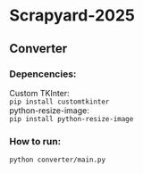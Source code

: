 # Scrapyard-2025
## Converter
### Depencencies:<br>
Custom TKInter:<br>
`pip install customtkinter`<br>
python-resize-image:<br>
`pip install python-resize-image`
### How to run:<br>
`python converter/main.py`